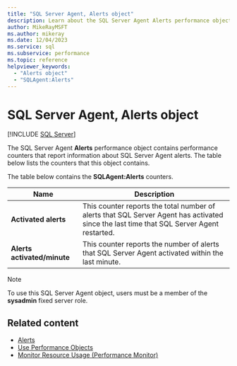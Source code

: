 ```yaml
---
title: "SQL Server Agent, Alerts object"
description: Learn about the SQL Server Agent Alerts performance object, which contains performance counters that report information about SQL Server Agent alerts.
author: MikeRayMSFT
ms.author: mikeray
ms.date: 12/04/2023
ms.service: sql
ms.subservice: performance
ms.topic: reference
helpviewer_keywords:
  - "Alerts object"
  - "SQLAgent:Alerts"
---
```

# SQL Server Agent, Alerts object
 [!INCLUDE [SQL Server](../../includes/applies-to-version/sqlserver.md)]

  The SQL Server Agent **Alerts** performance object contains performance counters that report information about SQL Server Agent alerts. The table below lists the counters that this object contains.  
  
 The table below contains the **SQLAgent:Alerts** counters.  
  
|Name|Description|  
|----------|-----------------|  
|**Activated alerts**|This counter reports the total number of alerts that SQL Server Agent has activated since the last time that SQL Server Agent restarted.|  
|**Alerts activated/minute**|This counter reports the number of alerts that SQL Server Agent activated within the last minute.|  
  
> [!NOTE]  
>  To use this SQL Server Agent object, users must be a member of the **sysadmin** fixed server role.  
  
## Related content

- [Alerts](../../ssms/agent/alerts.md)
- [Use Performance Objects](../../ssms/agent/use-performance-objects.md)
- [Monitor Resource Usage (Performance Monitor)](monitor-resource-usage-system-monitor.md)
